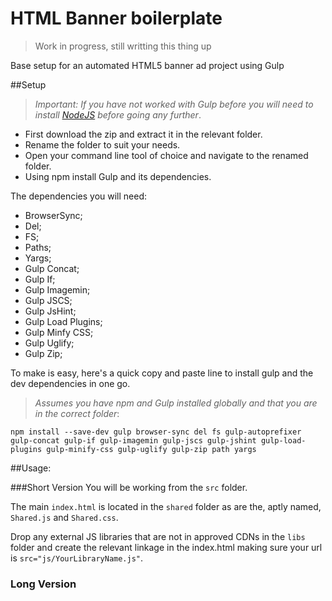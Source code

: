 # HTML Banner boilerplate

> Work in progress, still writting this thing up

Base setup for an automated HTML5 banner ad project using Gulp

##Setup
> *Important: If you have not worked with Gulp before you will need to install [NodeJS](https://nodejs.org/) before going any further*.

- First download the zip and extract it in the relevant folder.
- Rename the folder to suit your needs.
- Open your command line tool of choice and navigate to the renamed folder.
- Using npm install Gulp and its dependencies.

The dependencies you will need:
- BrowserSync;
- Del;
- FS;
- Paths;
- Yargs;
- Gulp Concat;
- Gulp If;
- Gulp Imagemin;
- Gulp JSCS;
- Gulp JsHint;
- Gulp Load Plugins;
- Gulp Minfy CSS;
- Gulp Uglify;
- Gulp Zip;

To make is easy, here's a quick copy and paste line to install gulp and the dev dependencies in one go.
> *Assumes you have npm and Gulp installed globally and that you are in the correct folder*:

    npm install --save-dev gulp browser-sync del fs gulp-autoprefixer gulp-concat gulp-if gulp-imagemin gulp-jscs gulp-jshint gulp-load-plugins gulp-minify-css gulp-uglify gulp-zip path yargs

##Usage: 

###Short Version
You will be working from the `src` folder.

The main `index.html` is located in the `shared` folder as are the, aptly named, `Shared.js` and `Shared.css`.

Drop any external JS libraries that are not in approved CDNs in the `libs` folder and create the relevant linkage in the index.html making sure your url is `src="js/YourLibraryName.js"`.


### Long Version
